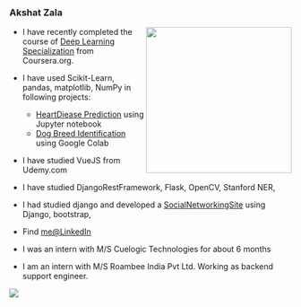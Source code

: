 ### Akshat Zala
<img align="right" style="height:auto;" alt="" width="260" height="260" class="avatar avatar-user width-full border bg-white" src="https://avatars3.githubusercontent.com/u/30282789?s=460&amp;u=1037e3bf1c544cd810e649c686e70d6f5f837e24&amp;v=4">

* I have recently completed the course of [Deep Learning Specialization](https://coursera.org/share/b07ef6c1479ef7f01b4371d60a66c2ee) from Coursera.org.
* I have used Scikit-Learn, pandas, matplotlib, NumPy in following projects:
    * [HeartDiease Prediction](https://github.com/akshatz/heartDiseaseProject) using Jupyter notebook  
    * [Dog Breed Identification](https://github.com/akshatz/dogVision/blob/master/dog_vision.ipynb) using Google Colab
* I have studied VueJS from Udemy.com
* I have studied DjangoRestFramework, Flask, OpenCV, Stanford NER,
* I had studied django and developed a [SocialNetworkingSite](https://vast-springs-06779.herokuapp.com/) using Django, bootstrap,
* Find [me@LinkedIn](https://www.linkedin.com/in/akshatz/)

* I was an intern with M/S Cuelogic Technologies for about 6 months
* I am an intern with M/S Roambee India Pvt Ltd. Working as backend support engineer.
<img src="https://github-readme-stats.codestackr.vercel.app/api?username=akshatz&show_icons=true&hide_border=true&hide=issues" />
